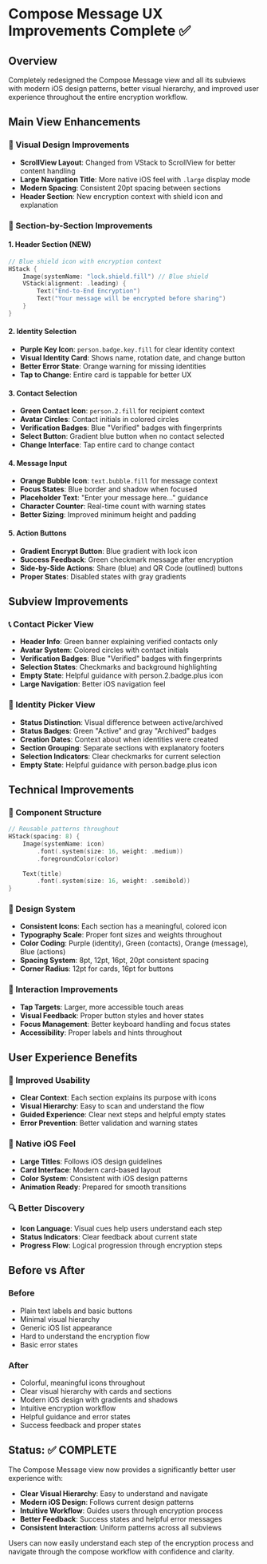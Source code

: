 # Compose Message UX Improvements Complete ✅

## Overview
Completely redesigned the Compose Message view and all its subviews with modern iOS design patterns, better visual hierarchy, and improved user experience throughout the entire encryption workflow.

## Main View Enhancements

### 🎨 Visual Design Improvements
- **ScrollView Layout**: Changed from VStack to ScrollView for better content handling
- **Large Navigation Title**: More native iOS feel with `.large` display mode
- **Modern Spacing**: Consistent 20pt spacing between sections
- **Header Section**: New encryption context with shield icon and explanation

### 📱 Section-by-Section Improvements

#### 1. Header Section (NEW)
```swift
// Blue shield icon with encryption context
HStack {
    Image(systemName: "lock.shield.fill") // Blue shield
    VStack(alignment: .leading) {
        Text("End-to-End Encryption")
        Text("Your message will be encrypted before sharing")
    }
}
```

#### 2. Identity Selection
- **Purple Key Icon**: `person.badge.key.fill` for clear identity context
- **Visual Identity Card**: Shows name, rotation date, and change button
- **Better Error State**: Orange warning for missing identities
- **Tap to Change**: Entire card is tappable for better UX

#### 3. Contact Selection
- **Green Contact Icon**: `person.2.fill` for recipient context
- **Avatar Circles**: Contact initials in colored circles
- **Verification Badges**: Blue "Verified" badges with fingerprints
- **Select Button**: Gradient blue button when no contact selected
- **Change Interface**: Tap entire card to change contact

#### 4. Message Input
- **Orange Bubble Icon**: `text.bubble.fill` for message context
- **Focus States**: Blue border and shadow when focused
- **Placeholder Text**: "Enter your message here..." guidance
- **Character Counter**: Real-time count with warning states
- **Better Sizing**: Improved minimum height and padding

#### 5. Action Buttons
- **Gradient Encrypt Button**: Blue gradient with lock icon
- **Success Feedback**: Green checkmark message after encryption
- **Side-by-Side Actions**: Share (blue) and QR Code (outlined) buttons
- **Proper States**: Disabled states with gray gradients

## Subview Improvements

### 📞 Contact Picker View
- **Header Info**: Green banner explaining verified contacts only
- **Avatar System**: Colored circles with contact initials
- **Verification Badges**: Blue "Verified" badges with fingerprints
- **Selection States**: Checkmarks and background highlighting
- **Empty State**: Helpful guidance with person.2.badge.plus icon
- **Large Navigation**: Better iOS navigation feel

### 🔑 Identity Picker View
- **Status Distinction**: Visual difference between active/archived
- **Status Badges**: Green "Active" and gray "Archived" badges
- **Creation Dates**: Context about when identities were created
- **Section Grouping**: Separate sections with explanatory footers
- **Selection Indicators**: Clear checkmarks for current selection
- **Empty State**: Helpful guidance with person.badge.plus icon

## Technical Improvements

### 🎯 Component Structure
```swift
// Reusable patterns throughout
HStack(spacing: 8) {
    Image(systemName: icon)
        .font(.system(size: 16, weight: .medium))
        .foregroundColor(color)
    
    Text(title)
        .font(.system(size: 16, weight: .semibold))
}
```

### 🎨 Design System
- **Consistent Icons**: Each section has a meaningful, colored icon
- **Typography Scale**: Proper font sizes and weights throughout
- **Color Coding**: Purple (identity), Green (contacts), Orange (message), Blue (actions)
- **Spacing System**: 8pt, 12pt, 16pt, 20pt consistent spacing
- **Corner Radius**: 12pt for cards, 16pt for buttons

### 📱 Interaction Improvements
- **Tap Targets**: Larger, more accessible touch areas
- **Visual Feedback**: Proper button styles and hover states
- **Focus Management**: Better keyboard handling and focus states
- **Accessibility**: Proper labels and hints throughout

## User Experience Benefits

### 🎯 Improved Usability
- **Clear Context**: Each section explains its purpose with icons
- **Visual Hierarchy**: Easy to scan and understand the flow
- **Guided Experience**: Clear next steps and helpful empty states
- **Error Prevention**: Better validation and warning states

### 📱 Native iOS Feel
- **Large Titles**: Follows iOS design guidelines
- **Card Interface**: Modern card-based layout
- **Color System**: Consistent with iOS design patterns
- **Animation Ready**: Prepared for smooth transitions

### 🔍 Better Discovery
- **Icon Language**: Visual cues help users understand each step
- **Status Indicators**: Clear feedback about current state
- **Progress Flow**: Logical progression through encryption steps

## Before vs After

### Before
- Plain text labels and basic buttons
- Minimal visual hierarchy
- Generic iOS list appearance
- Hard to understand the encryption flow
- Basic error states

### After
- Colorful, meaningful icons throughout
- Clear visual hierarchy with cards and sections
- Modern iOS design with gradients and shadows
- Intuitive encryption workflow
- Helpful guidance and error states
- Success feedback and proper states

## Status: ✅ COMPLETE

The Compose Message view now provides a significantly better user experience with:
- **Clear Visual Hierarchy**: Easy to understand and navigate
- **Modern iOS Design**: Follows current design patterns
- **Intuitive Workflow**: Guides users through encryption process
- **Better Feedback**: Success states and helpful error messages
- **Consistent Interaction**: Uniform patterns across all subviews

Users can now easily understand each step of the encryption process and navigate through the compose workflow with confidence and clarity.